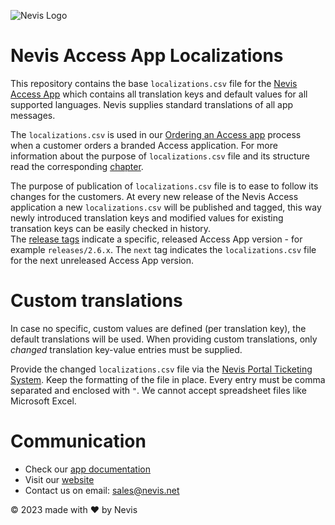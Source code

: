 ![Nevis Logo](https://www.nevis.net/hubfs/Nevis/images/logotype.svg)

# Nevis Access App Localizations

This repository contains the base `localizations.csv` file for the [Nevis Access App](https://docs.nevis.net/nevisaccessapp/) which contains all translation keys and default values for all supported languages.
Nevis supplies standard translations of all app messages.


The `localizations.csv` is used in our [Ordering an Access app](https://docs.nevis.net/nevisaccessapp/ordering-an-access-app) process when a customer orders a branded Access application. For more information about the purpose of `localizations.csv` file and its structure read the corresponding [chapter](https://docs.nevis.net/nevisaccessapp/ordering-an-access-app#localizations).

The purpose of publication of `localizations.csv` file is to ease to follow its changes for the customers. At every new release of the Nevis Access application a new `localizations.csv` will be published and tagged, this way newly introduced translation keys and modified values for existing transation keys can be easily checked in history.  
The [release tags](https://github.com/nevissecurity/nevis-access-app-localizations/tags) indicate a specific, released Access App version - for example `releases/2.6.x`. The `next` tag indicates the `localizations.csv` file for the next unreleased Access App version.

# Custom translations

In case no specific, custom values are defined (per translation key), the default translations will be used.
When providing custom translations, only *changed* translation key-value entries must be supplied.

Provide the changed `localizations.csv` file via the [Nevis Portal Ticketing System](https://portal.nevis.net/).
Keep the formatting of the file in place. Every entry must be comma separated and enclosed with `"`.
We cannot accept spreadsheet files like Microsoft Excel.


# Communication

- Check our [app documentation](https://docs.nevis.net/nevisaccessapp/)
- Visit our [website](https://www.nevis.net/en/solution/authentication-cloud)
- Contact us on email: [sales@nevis.net](mailto:sales@nevis.net)

© 2023 made with ❤ by Nevis
